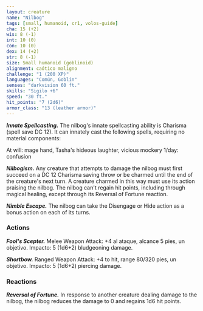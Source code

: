 ```yaml
---
layout: creature
name: "Nilbog"
tags: [small, humanoid, cr1, volos-guide]
cha: 15 (+2)
wis: 8 (-1)
int: 10 (0)
con: 10 (0)
dex: 14 (+2)
str: 8 (-1)
size: Small humanoid (goblinoid)
alignment: caótico maligno
challenge: "1 (200 XP)"
languages: "Común, Goblin"
senses: "darkvision 60 ft."
skills: "Sigilo +6"
speed: "30 ft."
hit_points: "7 (2d6)"
armor_class: "13 (leather armor)"
---
```


***Innate Spellcasting.*** The nilbog's innate spellcasting ability is Charisma (spell save DC 12). It can innately cast the following spells, requiring no material components:

At will: mage hand, Tasha's hideous laughter, vicious mockery 1/day: confusion

***Nilbogism.*** Any creature that attempts to damage the nilbog must first succeed on a DC 12 Charisma saving throw or be charmed until the end of the creature's next turn. A creature charmed in this way must use its action praising the nilbog. The nilbog can't regain hit points, including through magical healing, except through its Reversal of Fortune reaction.

***Nimble Escape.*** The nilbog can take the Disengage or Hide action as a bonus action on each of its turns.

### Actions

***Fool's Scepter.*** Melee Weapon Attack: +4 al ataque, alcance 5 pies, un objetivo. Impacto: 5 (1d6+2) bludgeoning damage.

***Shortbow.*** Ranged Weapon Attack: +4 to hit, range 80/320 pies, un objetivo. Impacto: 5 (1d6+2) piercing damage.

### Reactions

***Reversal of Fortune.*** In response to another creature dealing damage to the nilbog, the nilbog reduces the damage to 0 and regains 1d6 hit points.